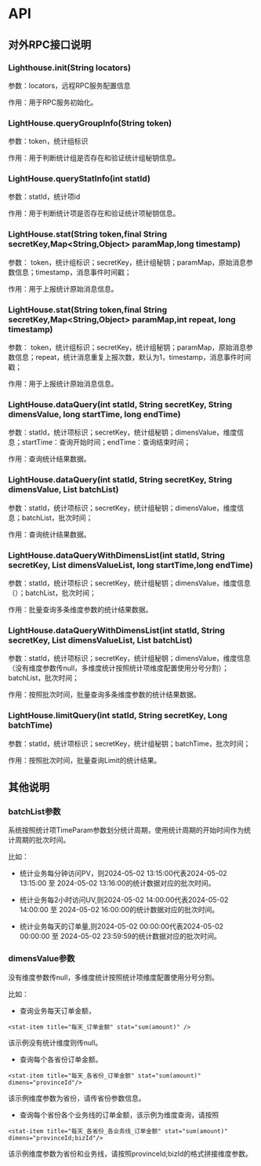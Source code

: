 # API

## 对外RPC接口说明

###  Lighthouse.init(String locators)

参数：locators，远程RPC服务配置信息

作用：用于RPC服务初始化。

###  LightHouse.queryGroupInfo(String token)

参数：token，统计组标识

作用：用于判断统计组是否存在和验证统计组秘钥信息。


###  LightHouse.queryStatInfo(int statId)

参数：statId，统计项id

作用：用于判断统计项是否存在和验证统计项秘钥信息。

### LightHouse.stat(String token,final String secretKey,Map<String,Object> paramMap,long timestamp)

参数： token，统计组标识；secretKey，统计组秘钥；paramMap，原始消息参数信息；timestamp，消息事件时间戳；

作用：用于上报统计原始消息信息。

### LightHouse.stat(String token,final String secretKey,Map<String,Object> paramMap,int repeat, long timestamp)

参数： token，统计组标识；secretKey，统计组秘钥；paramMap，原始消息参数信息；repeat，统计消息重复上报次数，默认为1，timestamp，消息事件时间戳；

作用：用于上报统计原始消息信息。

### LightHouse.dataQuery(int statId, String secretKey, String dimensValue, long startTime, long endTime) 

参数：statId，统计项标识；secretKey，统计组秘钥；dimensValue，维度信息；startTime：查询开始时间；endTime：查询结束时间；

作用：查询统计结果数据。

### LightHouse.dataQuery(int statId, String secretKey, String dimensValue, List<Long> batchList)

参数：statId，统计项标识；secretKey，统计组秘钥；dimensValue，维度信息；batchList，批次时间；

作用：查询统计结果数据。

### LightHouse.dataQueryWithDimensList(int statId, String secretKey, List<String> dimensValueList, long startTime,long endTime)

参数：statId，统计项标识；secretKey，统计组秘钥；dimensValue，维度信息（）；batchList，批次时间；

作用：批量查询多条维度参数的统计结果数据。

### LightHouse.dataQueryWithDimensList(int statId, String secretKey, List<String> dimensValueList, List<Long> batchList) 

参数：statId，统计项标识；secretKey，统计组秘钥；dimensValue，维度信息（没有维度参数传null，多维度统计按照统计项维度配置使用分号分割）；batchList，批次时间；

作用：按照批次时间，批量查询多条维度参数的统计结果数据。

### LightHouse.limitQuery(int statId, String secretKey, Long batchTime)

参数：statId，统计项标识；secretKey，统计组秘钥；batchTime，批次时间；

作用：按照批次时间，批量查询Limit的统计结果。

## 其他说明

### batchList参数

系统按照统计项TimeParam参数划分统计周期，使用统计周期的开始时间作为统计周期的批次时间。

比如：

+ 统计业务每分钟访问PV，则2024-05-02 13:15:00代表2024-05-02 13:15:00 至 2024-05-02 13:16:00的统计数据对应的批次时间。

+ 统计业务每2小时访问UV,则2024-05-02 14:00:00代表2024-05-02 14:00:00 至 2024-05-02 16:00:00的统计数据对应的批次时间。

+ 统计业务每天的订单量,则2024-05-02 00:00:00代表2024-05-02 00:00:00 至 2024-05-02 23:59:59的统计数据对应的批次时间。

### dimensValue参数

没有维度参数传null，多维度统计按照统计项维度配置使用分号分割。

比如：
+ 查询业务每天订单金额，

```
<stat-item title="每天_订单金额" stat="sum(amount)" />
```

该示例没有统计维度则传null。


+ 查询每个各省份订单金额。

```
<stat-item title="每天_各省份_订单金额" stat="sum(amount)" dimens="provinceId"/>
```
该示例维度参数为省份，请传省份参数信息。

+ 查询每个省份各个业务线的订单金额，该示例为维度查询，请按照

```
<stat-item title="每天_各省份_各业务线_订单金额" stat="sum(amount)" dimens="provinceId;bizId"/>
```

该示例维度参数为省份和业务线，请按照provinceId;bizId的格式拼接维度参数。
